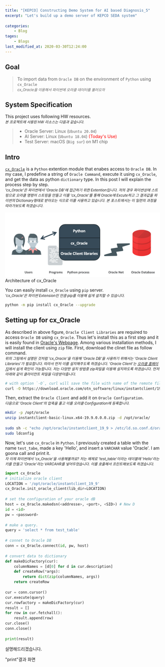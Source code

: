 ```yaml
---
title: "[KEPCO] Constructing Demo System for AI based Diagnosis_5"
excerpt: "Let's build up a demo server of KEPCO SEDA system"

categories:
    - Blog
tages:
    - Blogs
last_modified_at: 2020-03-30T12:24:00
---
```


## Goal
> To import data from `Oracle DB` on the environment of `Python` using `cx_Oracle`   
> <small>*cx_Oracle을 이용해서 파이썬에 오라클 데이터를 불러오자*</small>

## System Specification
This project uses following HW resources.   
<small>*본 프로젝트에 사용된 HW 리소스는 다음과 같습니다.*</small>  

> - Oracle Server: Linux (`Ubuntu 20.04`)
> - AI Server: Linux (`Ubuntu 18.04`)  <span style="color:red">(Today's Use)</span>
> - Test Server: macOS (`Big sur`) on M1 chip

## Intro
[`cx_Oracle`](https://oracle.github.io/python-cx_Oracle/) is a `Python` extention module that enabes access to `Oracle DB`. In my case, I predefine a string of `Oracle Command`, execute it using `cx_Oracle`, and get the data as python `dictionary` type. In this post I will explain the process step by step.  
<small>*'cx_Oracle'은 파이썬에서 'Oracle DB'에 접근하기 위한 Extention입니다. 저의 경우 파이썬상에 스트링으로 오라클 명령어 스트링을 만들고 이를 'cx_Oracle'를 통해 Oracle에 Excute하고 그 결과값을 파이썬의 Dictionary형태로 받아오는 식으로 이를 사용하고 있습니다. 본 포스트에서는 이 일련의 과정을 따라가보도록 하겠습니다.*</small>

<img src="/images/2021-03-22-demo_system_5_fig1.png" alt="drawing" width="600"/>
<figcaption>Architecture of cx_Oracle</figcaption>

You can easily install `cx_Oracle` using `pip` server.  
<small>*'cx_Oracle'은 파이썬 Extension인 만큼 pip를 이용해 쉽게 설치할 수 있습니다.*</small>

```bash
python -m pip install cx_Oracle --upgrade
```

## Setting up for cx_Oracle
As described in above figure, `Oracle Client Libraries` are required to access `Oracle DB` using `cx_Oracle`. Thus let's install this as a first step and it is easily found in [Oracle's Webpage](https://www.oracle.com/kr/database/technologies/instant-client.html). Among various installation methods, I will install the client using `zip` file. First, download the clinet file as follow command.  
<small>*위의 그림에서 설명된 것처럼 'cx_Oracle'을 이용해 'Oracle DB'을 사용하기 위해서는 'Oracle Client Libraries'가 필요합니다. 따라서 먼저 이를 설치해주도록 하겠습니다. 'Oracle Client'는 [오라클 홈페이지](https://www.oracle.com/kr/database/technologies/instant-client.html)에서 쉽게 확인이 가능합니다. 저는 다양한 설치 방법중 zip파일을 이용해 설치하도록 하겠습니다. 먼저 아래와 같이 클라이언트 파일을 다운받아줍니다.*</small>

```bash
# with option `-O`, curl will save the file with name of the remote file.
curl -O https://download.oracle.com/otn_software/linux/instantclient/199000/instantclient-basic-linux.x64-19.9.0.0.0dbru.zip
```

Then, extract the `Oracle Client` and add it on `Oracle Configuration`.   
<small>*다음으로 'Oracle Client'의 압축을 풀고 이를 오라클 Configuration에 등록합니다.*</small>

```bash
mkdir -p /opt/oracle
unzip instantclient-basic-linux.x64-19.9.0.0.0.zip -d /opt/oracle/

sudo sh -c "echo /opt/oracle/instantclient_19_9 > /etc/ld.so.conf.d/oracle-instantclient.conf"
sudo ldconfig
```

Now, let's use `cx_Oracle` in `Python`. I previously created a table with the name `test_tabe`, made a key 'Hello', and insert a `VARCHAR` value 'Oracle'. I am goona call and print it.   
<small>*자 이제 파이썬에서 'cx_Oracle'을 사용해볼까요? 저는 예제로 'test_table'이라는 테이블에 'Hello'라는 키를 만들고 'Oracle'라는 VARCAHR를 넣어두었습니다. 이를 호출해서 프린트해보도록 하겠습니다.*</small>

```python
import cx_Oracle
# initialize oracle client
LOCATION = '/opt/oracle/instantclient_19_9'
cx_Oracle.init_oracle_client(lib_dir=LOCATION)

# set the configuration of your oracle dB
host = cx_Oracle.makedsn(<addresse>, <port>, <SID>) # New D
id = <id>
pw = <password>

# make a query.
query = 'select * from test_table'

# connet to Oracle DB
conn = cx_Oracle.connect(id, pw, host)

# convert data to dictionary
def makeDicFactory(cur):
    columnNames = [d[0] for d in cur.description]
    def createRow(*args):
        return dict(zip(columnNames, args))
    return createRow

cur = conn.cursor()
cur.execute(query)
cur.rowfactory = makeDicFactory(cur)
result = []
for row in cur.fetchall():
    result.append(row)
cur.close()
conn.close()

print(result)
```

설명해드리겠습니다.

"print"결과 화면